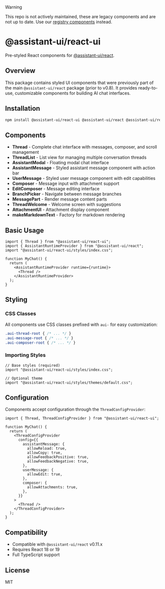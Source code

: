 > [!WARNING]
> This repo is not actively maintained, these are legacy components and are not up to date. Use our [registry components](https://github.com/assistant-ui/assistant-ui/tree/main/apps/registry/components/assistant-ui) instead.


# @assistant-ui/react-ui

Pre-styled React components for [@assistant-ui/react](https://github.com/assistant-ui/assistant-ui).

## Overview

This package contains styled UI components that were previously part of the main `@assistant-ui/react` package (prior to v0.8). It provides ready-to-use, customizable components for building AI chat interfaces.

## Installation

```bash
npm install @assistant-ui/react-ui @assistant-ui/react @assistant-ui/react-markdown
```

## Components

- **Thread** - Complete chat interface with messages, composer, and scroll management
- **ThreadList** - List view for managing multiple conversation threads
- **AssistantModal** - Floating modal chat interface
- **AssistantMessage** - Styled assistant message component with action bar
- **UserMessage** - Styled user message component with edit capabilities
- **Composer** - Message input with attachment support
- **EditComposer** - Message editing interface
- **BranchPicker** - Navigate between message branches
- **MessagePart** - Render message content parts
- **ThreadWelcome** - Welcome screen with suggestions
- **AttachmentUI** - Attachment display component
- **makeMarkdownText** - Factory for markdown rendering

## Basic Usage

```tsx
import { Thread } from "@assistant-ui/react-ui";
import { AssistantRuntimeProvider } from "@assistant-ui/react";
import "@assistant-ui/react-ui/styles/index.css";

function MyChat() {
  return (
    <AssistantRuntimeProvider runtime={runtime}>
      <Thread />
    </AssistantRuntimeProvider>
  );
}
```

## Styling

### CSS Classes

All components use CSS classes prefixed with `aui-` for easy customization:

```css
.aui-thread-root { /* ... */ }
.aui-message-root { /* ... */ }
.aui-composer-root { /* ... */ }
```

### Importing Styles

```tsx
// Base styles (required)
import "@assistant-ui/react-ui/styles/index.css";

// Optional theme
import "@assistant-ui/react-ui/styles/themes/default.css";
```

## Configuration

Components accept configuration through the `ThreadConfigProvider`:

```tsx
import { Thread, ThreadConfigProvider } from "@assistant-ui/react-ui";

function MyChat() {
  return (
    <ThreadConfigProvider
      config={{
        assistantMessage: {
          allowReload: true,
          allowCopy: true,
          allowFeedbackPositive: true,
          allowFeedbackNegative: true,
        },
        userMessage: {
          allowEdit: true,
        },
        composer: {
          allowAttachments: true,
        },
      }}
    >
      <Thread />
    </ThreadConfigProvider>
  );
}
```

## Compatibility

- Compatible with `@assistant-ui/react` v0.11.x
- Requires React 18 or 19
- Full TypeScript support

## License

MIT
